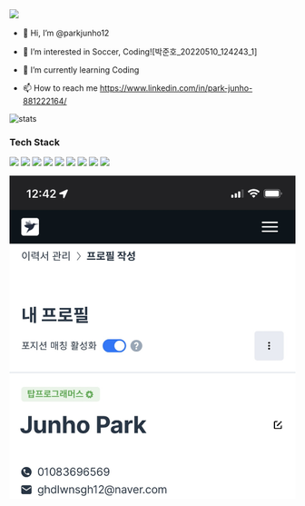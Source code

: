 
  <img src="https://capsule-render.vercel.app/api?type=wave&color=gradient&height=300&section=header&text=Junho, Park&animation=fadeIn&fontSize=70&fontAlign=77&fontAlignY=42&desc=Android%20Developer&descSize=16&descAlign=86&descAlignY=15" />


- 👋 Hi, I’m @parkjunho12
- 👀 I’m interested in Soccer, Coding![박준호_20220510_124243_1]

- 🌱 I’m currently learning Coding
- 📫 How to reach me https://www.linkedin.com/in/park-junho-881222164/

<!---
parkjunho12/parkjunho12 is a ✨ special ✨ repository because its `README.md` (this file) appears on your GitHub profile.
You can click the Preview link to take a look at your changes.
--->

![stats](https://github-readme-stats.vercel.app/api?username=parkjunho12&count_private=true&hide=contribs&show_icons=true)

  ### Tech Stack
<p>
  <img src="https://img.shields.io/badge/JAVA-007396?style=flat-square&logo=JAVA&logoColor=white"/>
  </a>  
  <img src="https://img.shields.io/badge/Kotlin-0095D5?style=flat-square&logo=Kotlin&logoColor=white"/>
  </a>  
  <img src="https://img.shields.io/badge/Android Studio-3DDC84?style=flat-square&logo=Android Studio&logoColor=white"/>
  </a>  
  <img src="https://img.shields.io/badge/Android-3DDC84?style=flat-square&logo=Android&logoColor=white"/>
  </a>  
  <img src="https://img.shields.io/badge/Gradle-02303A?style=flat-square&logo=Gradle&logoColor=white"/>
  </a>    
  <img src="https://img.shields.io/badge/Swift-F05138?style=flat-square&logo=Swift&logoColor=white"/>
  </a>
  <img src="https://img.shields.io/badge/Github Actions-2088FF?style=flat-square&logo=Github Actions&logoColor=white"/>
  </a>
  <img src="https://img.shields.io/badge/Github-181717?style=flat-square&logo=Github&logoColor=white"/>
  </a>
  <img src="https://img.shields.io/badge/Firebase-FFCA28?style=flat-square&logo=Firebase&logoColor=white"/>
  </a> 
</p>

![](박준호_20220510_124243_1.jpg)
